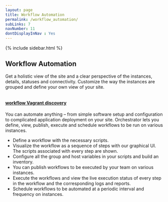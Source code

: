 ```yaml
---
layout: page
title: Workflow Automation
permalink: /workflow_automation/
subLinks: 7
navNumber: 11
dontDisplayInNav : Yes
---
```

<div class='mainContent'>
<div class='sidebar-wrapper'>
{% include sidebar.html %}
</div>
<div class='content-area'>
<h2>Workflow Automation</h2>
<p>
Get a holistic view of the site and a clear perspective of the instances, details, statuses and connectivity. Customize the way the instances are grouped and define your own view of your site.</p>

<div class='gallerysection'>
<a rel="gallery" class="fancybox" href="/orchestrator/images/workflow-vagrant-discovery.png">
<img src="/orchestrator/images/thumb/workflow-vagrant-discovery.png" alt=""/>
<h4>workflow Vagrant discovery </h4>
</a>
</div>



<p>You can automate anything – from simple software setup and configuration to complicated application deployment on your site. Orchestrator lets you define, view, publish, execute and schedule workflows to be run on various instances.</p>
<ul>
<li>Define a workflow with the necessary scripts.</li>

<li>Visualize the workflow as a sequence of steps with our graphical UI. The scripts associated with every step are shown.</li>

<li>Configure all the group and host variables in your scripts and build an inventory.</li>

<li>You can publish workflows to be executed by your team on various instances. </li>

<li>Execute the workflows and view the live execution status of every step in the workflow and the corresponding logs and reports. </li>

<li>Schedule workflows to be automated at a periodic interval and frequency on instances.</li>
</ul>
</div>
</div>